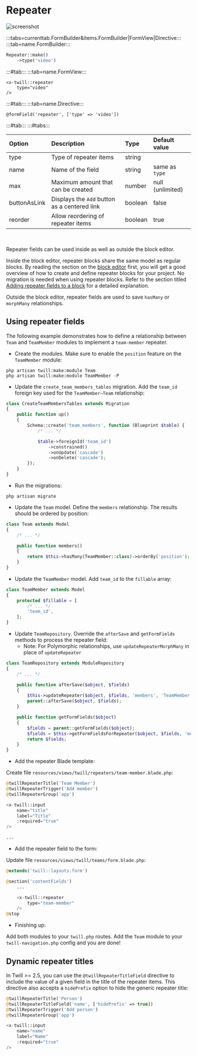 # Repeater

![screenshot](/assets/repeater.png)

:::tabs=currenttab.FormBuilder&items.FormBuilder|FormView|Directive:::
:::tab=name.FormBuilder:::

```php
Repeater::make()
    ->type('video')
```

:::#tab:::
:::tab=name.FormView:::

```blade
<x-twill::repeater
    type="video"
/>
```

:::#tab:::
:::tab=name.Directive:::

```blade
@formField('repeater', ['type' => 'video'])
```

:::#tab:::
:::#tabs:::

| Option       | Description                                  | Type    | Default value    |
|:-------------|:---------------------------------------------|:--------|:-----------------|
| type         | Type of repeater items                       | string  |                  |
| name         | Name of the field                            | string  | same as `type`   |
| max          | Maximum amount that can be created           | number  | null (unlimited) |
| buttonAsLink | Displays the `Add` button as a centered link | boolean | false            |
| reorder      | Allow reordering of repeater items           | boolean | true             |

<br/>

Repeater fields can be used inside as well as outside the block editor.

Inside the block editor, repeater blocks share the same model as regular blocks. By reading the section on
the [block editor](/block-editor/) first, you will get a good overview of how to create and define repeater blocks for
your project. No migration is needed when using repeater blocks. Refer to the section
titled [Adding repeater fields to a block](/block-editor/adding-repeater-fields-to-a-block.html) for a detailed
explanation.

Outside the block editor, repeater fields are used to save `hasMany` or `morphMany` relationships.

## Using repeater fields

The following example demonstrates how to define a relationship between `Team` and `TeamMember` modules to implement
a `team-member` repeater.

- Create the modules. Make sure to enable the `position` feature on the `TeamMember` module:

```
php artisan twill:make:module Team
php artisan twill:make:module TeamMember -P
```

- Update the `create_team_members_tables` migration. Add the `team_id` foreign key used for the `TeamMember—Team`
  relationship:

```php
class CreateTeamMembersTables extends Migration
{
    public function up()
    {
        Schema::create('team_members', function (Blueprint $table) {
            /* ... */

            $table->foreignId('team_id')
                ->constrained()
                ->onUpdate('cascade')
                ->onDelete('cascade');
        });
    }
}
```

- Run the migrations:

```
php artisan migrate
```

- Update the `Team` model. Define the `members` relationship. The results should be ordered by position:

```php
class Team extends Model
{
    /* ... */

    public function members()
    {
        return $this->hasMany(TeamMember::class)->orderBy('position');
    }
}
```

- Update the `TeamMember` model. Add `team_id` to the `fillable` array:

```php
class TeamMember extends Model
{
    protected $fillable = [
        /* ... */
        'team_id',
    ];
}
```

- Update `TeamRepository`. Override the `afterSave` and `getFormFields` methods to process the repeater field:
  - Note: For Polymorphic relationships, use `updateRepeaterMorphMany` in place of `updateRepeater`

```php
class TeamRepository extends ModuleRepository
{
    /* ... */

    public function afterSave($object, $fields)
    {
        $this->updateRepeater($object, $fields, 'members', 'TeamMember', 'team-member');
        parent::afterSave($object, $fields);
    }

    public function getFormFields($object)
    {
        $fields = parent::getFormFields($object);
        $fields = $this->getFormFieldsForRepeater($object, $fields, 'members', 'TeamMember', 'team-member');
        return $fields;
    }
}
```

- Add the repeater Blade template:

Create file `resources/views/twill/repeaters/team-member.blade.php`:

```php
@twillRepeaterTitle('Team Member')
@twillRepeaterTrigger('Add member')
@twillRepeaterGroup('app')

<x-twill::input
    name="title"
    label="Title"
    :required="true"
/>

...
```

- Add the repeater field to the form:

Update file `resources/views/twill/teams/form.blade.php`:

```php
@extends('twill::layouts.form')

@section('contentFields')
    ...

    <x-twill::repeater
        type="team-member"
    />
@stop
```

- Finishing up:

Add both modules to your `twill.php` routes. Add the `Team` module to your `twill-navigation.php` config and you are
done!

## Dynamic repeater titles

In Twill >= 2.5, you can use the `@twillRepeaterTitleField` directive to include the value of a given field in the title
of the repeater items. This directive also accepts a `hidePrefix` option to hide the generic repeater title:

```php
@twillRepeaterTitle('Person')
@twillRepeaterTitleField('name', ['hidePrefix' => true])
@twillRepeaterTrigger('Add person')
@twillRepeaterGroup('app')

<x-twill::input
    name="name"
    label="Name"
    :required="true"
/>
```
